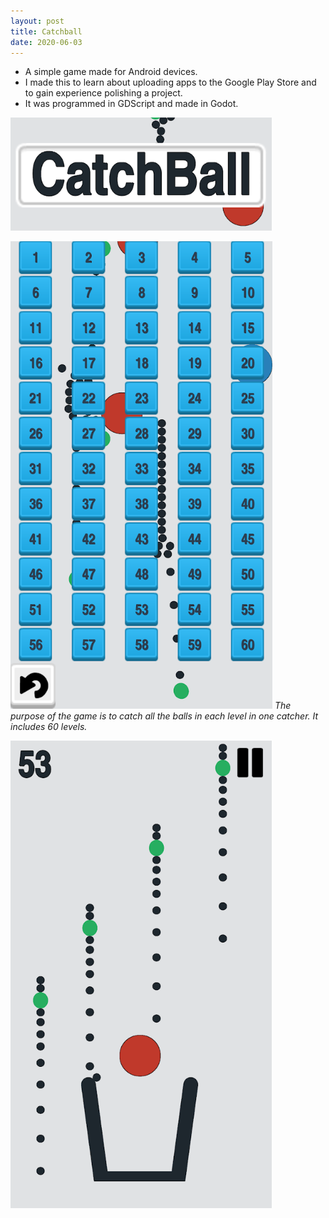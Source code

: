```yaml
---
layout: post
title: Catchball
date: 2020-06-03
---
```


- A simple game made for Android devices.
- I made this to learn about uploading apps to the Google Play Store and to gain experience polishing a project.
- It was programmed in GDScript and made in Godot.

![Catchball Header](/images/catchball/header.webp)

![Catchball Levels](/images/catchball/mainmenu.webp)
*The purpose of the game is to catch all the balls in each level in one catcher. It includes 60 levels.*

![Catchball Gameplay](/images/catchball/gameplay.webp)
